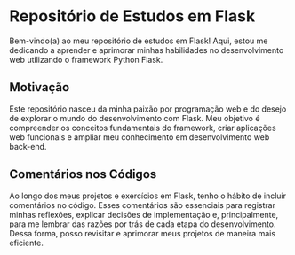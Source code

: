 # Repositório de Estudos em Flask

Bem-vindo(a) ao meu repositório de estudos em Flask! Aqui, estou me dedicando a aprender e aprimorar minhas habilidades no desenvolvimento web utilizando o framework Python Flask.

## Motivação

Este repositório nasceu da minha paixão por programação web e do desejo de explorar o mundo do desenvolvimento com Flask. Meu objetivo é compreender os conceitos fundamentais do framework, criar aplicações web funcionais e ampliar meu conhecimento em desenvolvimento web back-end.

## Comentários nos Códigos

Ao longo dos meus projetos e exercícios em Flask, tenho o hábito de incluir comentários no código. Esses comentários são essenciais para registrar minhas reflexões, explicar decisões de implementação e, principalmente, para me lembrar das razões por trás de cada etapa do desenvolvimento. Dessa forma, posso revisitar e aprimorar meus projetos de maneira mais eficiente.

